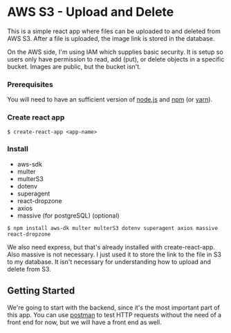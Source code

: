 # AWS S3 - Upload and Delete

This is a simple react app where files can be uploaded to and deleted from AWS S3. After a file is uploaded, the image link is stored in the database.

On the AWS side, I'm using IAM which supplies basic security. It is setup so users only have permission to read, add (put), or delete objects in a specific bucket. Images are public, but the bucket isn't.

### Prerequisites

You will need to have an sufficient version of [node.js](https://nodejs.org/en/) and [npm](https://nodejs.org/en/) (or [yarn](https://yarnpkg.com/lang/en/)).

### Create react app

```
$ create-react-app <app-name>
```

### Install

* aws-sdk
* multer
* multerS3
* dotenv
* superagent
* react-dropzone
* axios
* massive (for postgreSQL) (optional)

```
$ npm install aws-dk multer multerS3 dotenv superagent axios massive react-dropzone
```

We also need express, but that's already installed with create-react-app. Also massive is not necessary. I just used it to store the link to the file in S3 to my database. It isn't necessary for understanding how to upload and delete from S3.

## Getting Started

We're going to start with the backend, since it's the most important part of this app. You can use [postman](https://www.getpostman.com/) to test HTTP requests without the need of a front end for now, but we will have a front end as well.